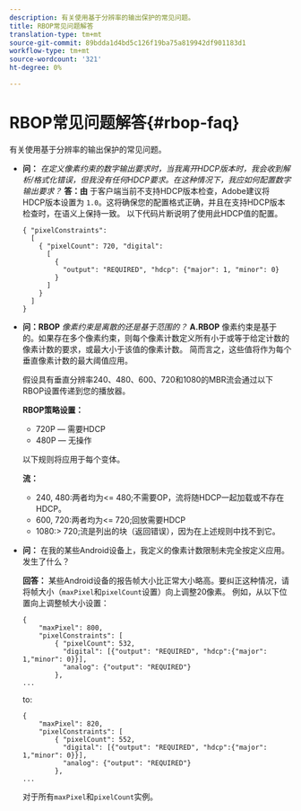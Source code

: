 ```yaml
---
description: 有关使用基于分辨率的输出保护的常见问题。
title: RBOP常见问题解答
translation-type: tm+mt
source-git-commit: 89bdda1d4bd5c126f19ba75a819942df901183d1
workflow-type: tm+mt
source-wordcount: '321'
ht-degree: 0%

---
```



# RBOP常见问题解答{#rbop-faq}

有关使用基于分辨率的输出保护的常见问题。

* **问：** *在定义像素约束的数字输出要求时，当我离开HDCP版本时，我会收到解析/格式化错误，但我没有任何HDCP要求。在这种情况下，我应如何配置数字输出要求？* **答：由** 于客户端当前不支持HDCP版本检查，Adobe建议将HDCP版本设置为 `1.0`。这将确保您的配置格式正确，并且在支持HDCP版本检查时，在语义上保持一致。 以下代码片断说明了使用此HDCP值的配置。

   ```
   { "pixelConstraints":  
     [  
       { "pixelCount": 720, "digital":  
         [  
           {  
             "output": "REQUIRED", "hdcp": {"major": 1, "minor": 0}  
           }  
         ]  
       }  
     ]  
   }
   ```

* **问：RBOP** *像素约束是离散的还是基于范围的？* **A.RBOP** 像素约束是基于的。如果存在多个像素约束，则每个像素计数定义所有小于或等于给定计数的像素计数的要求，或最大小于该值的像素计数。 简而言之，这些值将作为每个垂直像素计数的最大阈值应用。

   假设具有垂直分辨率240、480、600、720和1080的MBR流会通过以下RBOP设置传递到您的播放器。

   **RBOP策略设置：**

   * 720P — 需要HDCP
   * 480P — 无操作

   以下规则将应用于每个变体。

   **流：**

   * 240, 480:两者均为&lt;= 480;不需要OP，流将随HDCP一起加载或不存在HDCP。
   * 600, 720:两者均为&lt;= 720;回放需要HDCP
   * 1080:> 720;流是列出的块（返回错误），因为在上述规则中找不到它。


* **问：** 在我的某些Android设备上，我定义的像素计数限制未完全按定义应用。发生了什么？

   **回答：** 某些Android设备的报告帧大小比正常大小略高。要纠正这种情况，请将帧大小（`maxPixel`和`pixelCount`设置）向上调整20像素。 例如，从以下位置向上调整帧大小设置：

   ```
   { 
       "maxPixel": 800, 
       "pixelConstraints": [ 
           { "pixelCount": 532, 
             "digital": [{"output": "REQUIRED", "hdcp":{"major": 1,"minor": 0}}], 
             "analog": {"output": "REQUIRED"} 
           }, 
   ... 
   ```

   to:

   ```
   { 
       "maxPixel": 820, 
       "pixelConstraints": [ 
           { "pixelCount": 552, 
             "digital": [{"output": "REQUIRED", "hdcp":{"major": 1,"minor": 0}}], 
             "analog": {"output": "REQUIRED"} 
           }, 
   ... 
   ```

   对于所有`maxPixel`和`pixelCount`实例。

